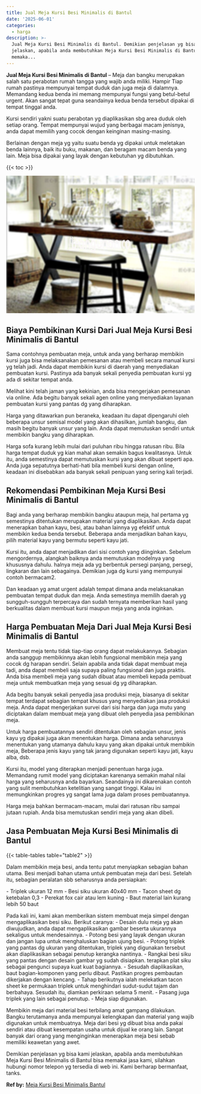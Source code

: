 ```yaml
---
title: Jual Meja Kursi Besi Minimalis di Bantul
date: '2025-06-01'
categories:
  - harga
description: >-
  Jual Meja Kursi Besi Minimalis di Bantul. Demikian penjelasan yg bisa kami
  jelaskan, apabila anda membutuhkan Meja Kursi Besi Minimalis di Bantul bisa
  memaka...
---
```


**Jual Meja Kursi Besi Minimalis di Bantul** – Meja dan bangku merupakan salah satu perabotan rumah tangga yang wajib anda miliki. Hampir Tiap rumah pastinya mempunyai tempat duduk dan juga meja di dalamnya. Memandang kedua benda ini memang mempunyai fungsi yang betul-betul urgent. Akan sangat tepat guna seandainya kedua benda tersebut dipakai di tempat tinggal anda.

Kursi sendiri yakni suatu perabotan yg diaplikasikan sbg area duduk oleh setiap orang. Tempat mempunyai wujud yang berbagai macam jenisnya, anda dapat memilih yang cocok dengan keinginan masing-masing.

Berlainan dengan meja yg yaitu suatu benda yg dipakai untuk meletakan benda lainnya, baik itu buku, makanan, dan beragam macam benda yang lain. Meja bisa dipakai yang layak dengan kebutuhan yg dibutuhkan.

{{< toc >}}

![Jual Meja Kursi Besi Minimalis di Bantul](/images/jual-meja-besi-murah06.png)

## Biaya Pembikinan Kursi Dari Jual Meja Kursi Besi Minimalis di Bantul

Sama contohnya pembuatan meja, untuk anda yang berharap membikin kursi juga bisa melaksanakan pemesanan atau membeli secara manual kursi yg telah jadi. Anda dapat membikin kursi di daerah yang menyediakan pembuatan kursi. Pastinya ada banyak sekali penyedia pembuatan kursi yg ada di sekitar tempat anda.

Melihat kini telah jaman yang kekinian, anda bisa mengerjakan pemesanan via online. Ada begitu banyak sekali agen online yang menyediakan layanan pembuatan kursi yang pantas dg yang diharapkan.

Harga yang ditawarkan pun beraneka, keadaan itu dapat dipengaruhi oleh beberapa unsur semisal model yang akan dihasilkan, jumlah bangku, dan masih begitu banyak unsur yang lain. Anda dapat memutuskan sendiri untuk membikin bangku yang diharapkan.

Harga sofa kurang lebih mulai dari puluhan ribu hingga ratusan ribu. Bila harga tempat duduk yg kian mahal akan semakin bagus kwalitasnya. Untuk itu, anda semestinya dapat memutuskan kursi yang akan dibuat seperti apa. Anda juga sepatutnya berhati-hati bila membeli kursi dengan online, keadaan ini disebabkan ada banyak sekali penipuan yang sering kali terjadi.

## Rekomendasi Pembikinan Meja Kursi Besi Minimalis di Bantul

Bagi anda yang berharap membikin bangku ataupun meja, hal pertama yg semestinya ditentukan merupakan material yang diaplikasikan. Anda dapat menerapkan bahan kayu, besi, atau bahan lainnya yg efektif untuk membikin kedua benda tersebut. Beberapa anda menjadikan bahan kayu, pilih material kayu yang bermutu seperti kayu jati.

Kursi itu, anda dapat menjadikan dari sisi contoh yang diinginkan. Sebelum mengordernya, alangkah baiknya anda memutuskan modelnya yang khususnya dahulu. halnya meja ada yg berbentuk persegi panjang, persegi, lingkaran dan lain sebagainya. Demikian juga dg kursi yang mempunyai contoh bermacam2.

Dan keadaan yg amat urgent adalah tempat dimana anda melaksanakan pembuatan tempat duduk dan meja. Anda semestinya memilih daerah yg sungguh-sungguh terpercaya dan sudah ternyata memberikan hasil yang berkualitas dalam membuat kursi maupun meja yang anda inginkan.

## Harga Pembuatan Meja Dari Jual Meja Kursi Besi Minimalis di Bantul

Membuat meja tentu tidak tiap-tiap orang dapat melakukannya. Sebagian anda sanggup membikinnya akan lebih fungsional membikin meja yang cocok dg harapan sendiri. Selain apabila anda tidak dapat membuat meja tadi, anda dapat membeli saja supaya paling fungsional dan juga praktis. Anda bisa membeli meja yang sudah dibuat atau membeli kepada pembuat meja untuk membuatkan meja yang sesuai dg yg diharapkan.

Ada begitu banyak sekali penyedia jasa produksi meja, biasanya di sekitar tempat terdapat sebagian tempat khusus yang menyediakan jasa produksi meja. Anda dapat mengerjakan survei dari sisi harga dan juga mutu yang diciptakan dalam membuat meja yang dibuat oleh penyedia jasa pembikinan meja.

Untuk harga pembuatannya sendiri ditentukan oleh sebagian unsur, jenis kayu yg dipakai juga akan menentukan harga. Dimana anda seharusnya menentukan yang utamanya dahulu kayu yang akan dipakai untuk membikin meja, Beberapa jenis kayu yang tak jarang digunakan seperti kayu jati, kayu alba, dsb.

Kursi itu, model yang diterapkan menjadi penentuan harga juga. Memandang rumit model yang diciptakan karenanya semakin mahal nilai harga yang seharusnya anda bayarkan. Seandainya ini dikarenakan contoh yang sulit membutuhkan ketelitian yang sangat tinggi. Kalau ini memungkinkan progres yg sangat lama juga dalam proses pembuatannya.

Harga meja bahkan bermacam-macam, mulai dari ratusan ribu sampai jutaan rupiah. Anda bisa memutuskan sendiri meja yang akan dibeli.

## Jasa Pembuatan Meja Kursi Besi Minimalis di Bantul

{{< table-tables table="table2" >}}

Dalam membikin meja besi, anda tentu patut menyiapkan sebagian bahan utama. Besi menjadi bahan utama untuk pembuatan meja dari besi. Setelah itu, sebagian peralatan sbb seharusnya anda persiapkan:

\- Triplek ukuran 12 mm - Besi siku ukuran 40x40 mm - Tacon sheet dg ketebalan 0,3 - Perekat fox cair atau lem kuning - Baut material lain kurang lebih 50 baut

Pada kali ini, kami akan memberikan sistem membuat meja simpel dengan mengaplikasikan besi siku. Berikut caranya: - Desain dulu meja yg akan diwujudkan, anda dapat mengaplikasikan gambar beserta ukurannya sekaligus untuk mendesainnya. - Potong besi yang layak dengan ukuran dan jangan lupa untuk menghaluskan bagian ujung besi. - Potong triplek yang pantas dg ukuran yang ditentukan, triplek yang digunakan tersebut akan diaplikasikan sebagai penutup kerangka nantinya. - Rangkai besi siku yang pantas dengan desain gambar yg sudah disiapkan. terapkan plat siku sebagai pengunci supaya kuat kuat bagiannya. - Sesudah diaplikasikan, baut bagian-komponen yang perlu dibaut. Pastikan progres pembautan dikerjakan dengan kencang. - Tahap berikutnya ialah melekatkan tacon sheet ke permukaan triplek untuk menghindari sudut-sudut tajam dan berbahaya. Sesudah itu, diamkan perkiraan selama 5 menit. - Pasang juga triplek yang lain sebagai penutup. - Meja siap digunakan.

Membikin meja dari material besi terbilang amat gampang dilakukan. Bangku terutamanya anda mempunyai kelengkapan dan material yang wajib digunakan untuk membuatnya. Meja dari besi yg dibuat bisa anda pakai sendiri atau dibuat kesempatan usaha untuk dijual ke orang lain. Sangat banyak dari orang yang menginginkan menerapkan meja besi sebab memiliki keawetan yang awet.

Demikian penjelasan yg bisa kami jelaskan, apabila anda membutuhkan Meja Kursi Besi Minimalis di Bantul bisa memakai jasa kami, silahkan hubungi nomor telepon yg tersedia di web ini. Kami berharap bermanfaat, tanks.

**Ref by:** [Meja Kursi Besi Minimalis Bantul](https://id.wikipedia.org/wiki/Meja)
